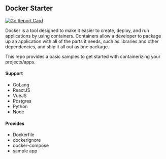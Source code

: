 ## Docker Starter

[![Go Report Card](https://goreportcard.com/badge/github.com/rakin92/docker-starter)](https://goreportcard.com/report/github.com/rakin92/docker-starter)

Docker is a tool designed to make it easier to create, deploy, and run applications by using containers. Containers allow a developer to package up an application with all of the parts it needs, such as libraries and other dependencies, and ship it all out as one package.

This repo provides a basic samples to get started with containerizing your projects/apps.

#### Support
* GoLang
* ReactJS
* VueJS
* Postgres
* Python
* Node

#### Provides
* Dockerfile
* dockerignore
* docker-compose
* sample app